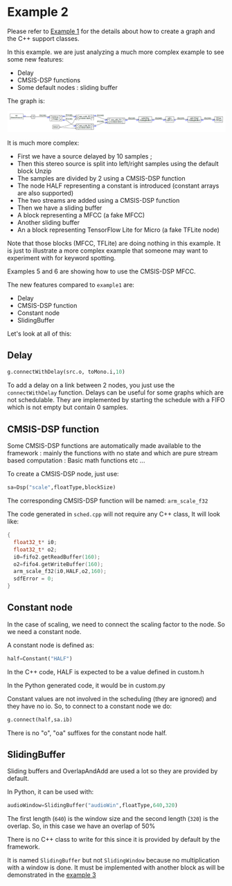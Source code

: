 # Example 2

Please refer to [Example 1](example1.md) for the details about how to create a graph and the C++ support classes.

In this example. we are just analyzing a much more complex example to see some new features:

- Delay
- CMSIS-DSP functions
- Some default nodes : sliding buffer 

The graph is:

![graph2](graph2.PNG)

It is much more complex:

- First we have a source delayed by 10 samples ;
- Then this stereo source is split into left/right samples using the default block Unzip 
- The samples are divided by 2 using a CMSIS-DSP function
- The node HALF representing a constant is introduced (constant arrays are also supported)
- The two streams are added using a CMSIS-DSP function
- Then we have a sliding buffer 
- A block representing a MFCC (a fake MFCC)
- Another sliding buffer
- An a block representing TensorFlow Lite for Micro (a fake TFLite node)

Note that those blocks (MFCC, TFLite) are doing nothing in this example. It is just to illustrate a more complex example that someone may want to experiment with for keyword spotting.

Examples 5 and 6 are showing how to use the CMSIS-DSP MFCC.

The new features compared to `example1` are:

- Delay
- CMSIS-DSP function
- Constant node 
- SlidingBuffer

Let's look at all of this:

## Delay

```python
g.connectWithDelay(src.o, toMono.i,10)
```



To add a delay on a link between 2 nodes, you just use the `connectWithDelay` function. Delays can be useful for some graphs which are not schedulable. They are implemented by starting the schedule with a FIFO which is not empty but contain 0 samples.

## CMSIS-DSP function

Some CMSIS-DSP functions are automatically made available to the framework : mainly the functions with no state and which are pure stream based computation : Basic math functions etc ...

To create a CMSIS-DSP node, just use:

```python
sa=Dsp("scale",floatType,blockSize)
```

The corresponding CMSIS-DSP function will be named: `arm_scale_f32`

The code generated in `sched.cpp` will not require any C++ class, It will look like:

```C++
{
  float32_t* i0;
  float32_t* o2;
  i0=fifo2.getReadBuffer(160);
  o2=fifo4.getWriteBuffer(160);
  arm_scale_f32(i0,HALF,o2,160);
  sdfError = 0;
}
```



## Constant node 

In the case of scaling, we need to connect the scaling factor to the node. So we need a constant node. 

A constant node is defined as:

```python
half=Constant("HALF")
```



In the C++ code, HALF is expected to be a value defined in custom.h

In the Python generated code, it would be in custom.py 

Constant values are not involved in the scheduling (they are ignored) and they have no io. So, to connect to a constant node we do:

```python
g.connect(half,sa.ib)
```

There is no "o", "oa" suffixes for the constant node half.

## SlidingBuffer 

Sliding buffers and OverlapAndAdd are used  a lot so they are provided by default.

In Python, it can be used with:

```python
audioWindow=SlidingBuffer("audioWin",floatType,640,320)
```

The first length (`640`) is the window size and the second length (`320`) is the overlap. So, in this case we have an overlap of 50%

There is no C++ class to write for this since it is provided by default by the framework.

It is named `SlidingBuffer` but not `SlidingWindow` because no multiplication with a window is done. It must be implemented with another block as will be demonstrated in the [example 3](example3.md)


